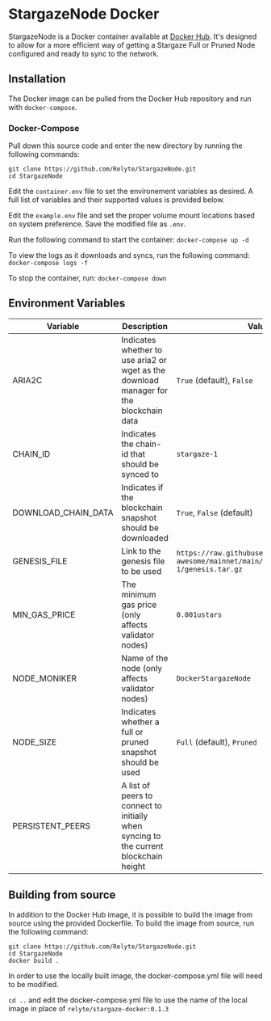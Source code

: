 # StargazeNode Docker
StargazeNode is a Docker container available at [Docker Hub](INSERT_DOCKERHUB_LINK). It's designed to allow for a more efficient way of getting a Stargaze Full or Pruned Node configured and ready to sync to the network.

## Installation
The Docker image can be pulled from the Docker Hub repository and run with `docker-compose`.


### Docker-Compose
Pull down this source code and enter the new directory by running the following commands:

```
git clone https://github.com/Relyte/StargazeNode.git
cd StargazeNode
```

Edit the `container.env` file to set the environement variables as desired. A full list of variables and their supported values is provided below.

Edit the `example.env` file and set the proper volume mount locations based on system preference. Save the modified file as `.env`.

Run the following command to start the container:
`docker-compose up -d`

To view the logs as it downloads and syncs, run the following command:
`docker-compose logs -f`

To stop the container, run:
`docker-compose down`

## Environment Variables
| Variable    | Description | Values |
| ----------- | ----------- | -------|
| ARIA2C | Indicates whether to use aria2 or wget as the download manager for the blockchain data       | `True` (default), `False`       |
| CHAIN_ID | Indicates the chain-id that should be synced to        | `stargaze-1`        |
| DOWNLOAD_CHAIN_DATA | Indicates if the blockchain snapshot should be downloaded       |`True`, `False` (default)        |
| GENESIS_FILE | Link to the genesis file to be used      | `https://raw.githubusercontent.com/public-awesome/mainnet/main/stargaze-1/genesis.tar.gz`        |
| MIN_GAS_PRICE | The minimum gas price (only affects validator nodes) | `0.001ustars`        |
| NODE_MONIKER | Name of the node (only affects validator nodes) | `DockerStargazeNode`        |
| NODE_SIZE | Indicates whether a full or pruned snapshot should be used | `Full` (default), `Pruned`|
| PERSISTENT_PEERS      | A list of peers to connect to initially when syncing to the current blockchain height |        |

## Building from source
In addition to the Docker Hub image, it is possible to build the image from source using the provided Dockerfile. To build the image from source, run the following command:

```
git clone https://github.com/Relyte/StargazeNode.git
cd StargazeNode
docker build .
```

In order to use the locally built image, the docker-compose.yml file will need to be modified.

`cd ..` and edit the docker-compose.yml file to use the name of the local image in place of `relyte/stargaze-docker:0.1.3`